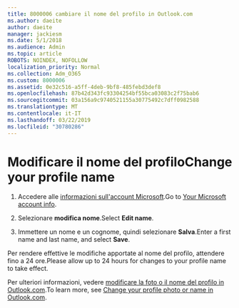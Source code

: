 ```yaml
---
title: 8000006 cambiare il nome del profilo in Outlook.com
ms.author: daeite
author: daeite
manager: jackiesm
ms.date: 5/1/2018
ms.audience: Admin
ms.topic: article
ROBOTS: NOINDEX, NOFOLLOW
localization_priority: Normal
ms.collection: Adm_O365
ms.custom: 8000006
ms.assetid: 0e32c516-a5ff-4deb-9bf8-485febd3def8
ms.openlocfilehash: 87b42d343fc93304254bf55bca03083c2f75bab6
ms.sourcegitcommit: 03a156a9c9740521155a30775492c7dff0982588
ms.translationtype: MT
ms.contentlocale: it-IT
ms.lasthandoff: 03/22/2019
ms.locfileid: "30780286"
---
```

# <a name="change-your-profile-name"></a><span data-ttu-id="9ff1d-102">Modificare il nome del profilo</span><span class="sxs-lookup"><span data-stu-id="9ff1d-102">Change your profile name</span></span>

1. <span data-ttu-id="9ff1d-103">Accedere alle [informazioni sull'account Microsoft](https://go.microsoft.com/fwlink/p/?linkid=860841).</span><span class="sxs-lookup"><span data-stu-id="9ff1d-103">Go to [Your Microsoft account info](https://go.microsoft.com/fwlink/p/?linkid=860841).</span></span>
    
2. <span data-ttu-id="9ff1d-104">Selezionare **modifica nome**.</span><span class="sxs-lookup"><span data-stu-id="9ff1d-104">Select **Edit name**.</span></span> 
    
3. <span data-ttu-id="9ff1d-105">Immettere un nome e un cognome, quindi selezionare **Salva**.</span><span class="sxs-lookup"><span data-stu-id="9ff1d-105">Enter a first name and last name, and select **Save**.</span></span> 
    
<span data-ttu-id="9ff1d-106">Per rendere effettive le modifiche apportate al nome del profilo, attendere fino a 24 ore.</span><span class="sxs-lookup"><span data-stu-id="9ff1d-106">Please allow up to 24 hours for changes to your profile name to take effect.</span></span>
  
<span data-ttu-id="9ff1d-107">Per ulteriori informazioni, vedere [modificare la foto o il nome del profilo in Outlook.com](https://go.microsoft.com/fwlink/?linkid=873110).</span><span class="sxs-lookup"><span data-stu-id="9ff1d-107">To learn more, see [Change your profile photo or name in Outlook.com](https://go.microsoft.com/fwlink/?linkid=873110).</span></span>
  

